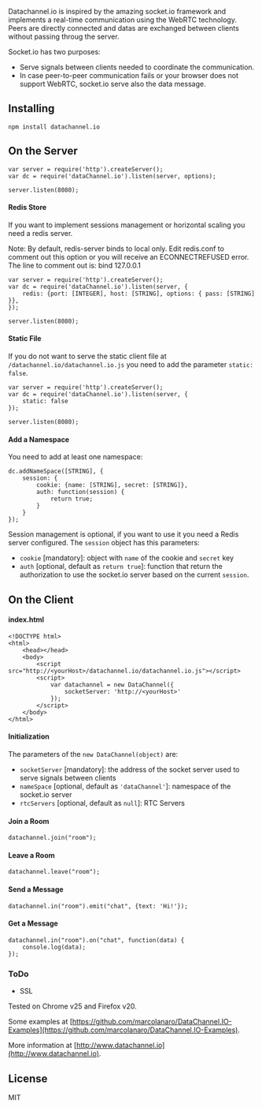 Datachannel.io is inspired by the amazing socket.io framework and implements a real-time communication using the WebRTC technology.
Peers are directly connected and datas are exchanged between clients without passing throug the server.

Socket.io has two purposes:
* Serve signals between clients needed to coordinate the communication.
* In case peer-to-peer communication fails or your browser does not support WebRTC, socket.io serve also the data message.

## Installing
	npm install datachannel.io
## On the Server
	var server = require('http').createServer();
	var dc = require('dataChannel.io').listen(server, options);

	server.listen(8080);
#### Redis Store
If you want to implement sessions management or horizontal scaling you need a redis server.

Note: By default, redis-server binds to local only. Edit redis.conf to comment out this option or you will receive an ECONNECTREFUSED error. The line to comment out is:
     bind 127.0.0.1

	var server = require('http').createServer();
	var dc = require('dataChannel.io').listen(server, {
		redis: {port: [INTEGER], host: [STRING], options: { pass: [STRING] }},
	});

	server.listen(8080);

#### Static File
If you do not want to serve the static client file at `/datachannel.io/datachannel.io.js` you need to add the parameter `static: false`.

	var server = require('http').createServer();
	var dc = require('dataChannel.io').listen(server, {
		static: false
	});

	server.listen(8080);

#### Add a Namespace

You need to add at least one namespace:

	dc.addNameSpace([STRING], {
		session: {
			cookie: {name: [STRING], secret: [STRING]},
			auth: function(session) {
				return true;
			}
		}
	});


Session management is optional, if you want to use it you need a Redis server configured. The `session` object has this parameters:
* `cookie` [mandatory]: object with `name` of the cookie and `secret` key
* `auth` [optional, default as `return true`]: function that return the authorization to use the socket.io server based on the current `session`.


## On the Client
#### index.html
	<!DOCTYPE html>
	<html>
		<head></head>
		<body>
			<script src="http://<yourHost>/datachannel.io/datachannel.io.js"></script>
			<script>
				var datachannel = new DataChannel({
					socketServer: 'http://<yourHost>'
				});
			</script>
		</body>
	</html>
#### Initialization
The parameters of the `new DataChannel(object)` are:
* `socketServer` [mandatory]: the address of the socket server used to serve signals between clients
* `nameSpace` [optional, default as `'dataChannel'`]: namespace of the socket.io server
* `rtcServers` [optional, default as `null`]: RTC Servers

#### Join a Room
	datachannel.join("room");
#### Leave a Room
	datachannel.leave("room");
#### Send a Message
	datachannel.in("room").emit("chat", {text: 'Hi!'});
#### Get a Message
	datachannel.in("room").on("chat", function(data) {
		console.log(data);
	});

### ToDo

- SSL

Tested on Chrome v25 and Firefox v20.

Some examples at [https://github.com/marcolanaro/DataChannel.IO-Examples](https://github.com/marcolanaro/DataChannel.IO-Examples).


More information at [http://www.datachannel.io](http://www.datachannel.io).

## License

MIT
